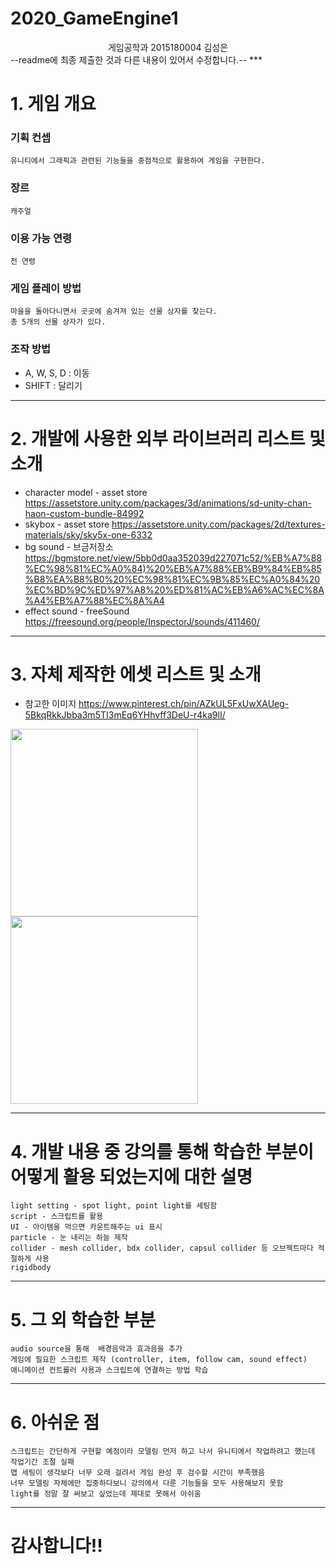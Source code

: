 # 2020_GameEngine1

<center> 게임공학과 2015180004 김성은 </center>
--readme에 최종 제출한 것과 다른 내용이 있어서 수정합니다.--
***  

# 1. 게임 개요
### 기획 컨셉
    유니티에서 그래픽과 관련된 기능들을 중점적으로 활용하여 게임을 구현한다.  
### 장르  
    캐주얼  
### 이용 가능 연령  
    전 연령  
### 게임 플레이 방법  
    마을을 돌아다니면서 곳곳에 숨겨져 있는 선물 상자를 찾는다.
    총 5개의 선물 상자가 있다.
### 조작 방법  
* A, W, S, D : 이동  
* SHIFT : 달리기  
***
# 2. 개발에 사용한 외부 라이브러리 리스트 및 소개 
* character model - asset store <https://assetstore.unity.com/packages/3d/animations/sd-unity-chan-haon-custom-bundle-84992>
* skybox - asset store <https://assetstore.unity.com/packages/2d/textures-materials/sky/sky5x-one-6332>
* bg sound - 브금저장소 <https://bgmstore.net/view/5bb0d0aa352039d227071c52/%EB%A7%88%EC%98%81%EC%A0%84)%20%EB%A7%88%EB%B9%84%EB%85%B8%EA%B8%B0%20%EC%98%81%EC%9B%85%EC%A0%84%20%EC%BD%9C%ED%97%A8%20%ED%81%AC%EB%A6%AC%EC%8A%A4%EB%A7%88%EC%8A%A4>
* effect sound - freeSound <https://freesound.org/people/InspectorJ/sounds/411460/>

***
# 3. 자체 제작한 에셋 리스트 및 소개  
* 참고한 이미지 <https://www.pinterest.ch/pin/AZkUL5FxUwXAUeg-5BkqRkkJbba3m5TI3mEq6YHhvff3DeU-r4ka9lI/>  
<div>  
<img width="300" src="https://user-images.githubusercontent.com/22375492/86146557-5743aa80-bb33-11ea-8ff5-3547f15decd9.jpg">
</div>  
<div>
<img width ="300" src="https://user-images.githubusercontent.com/22375492/86420006-1359cc80-bd10-11ea-8cf9-696a56098963.PNG">
</div>


***  
# 4. 개발 내용 중 강의를 통해 학습한 부분이 어떻게 활용 되었는지에 대한 설명  
    light setting - spot light, point light를 세팅함
    script - 스크립트를 활용
    UI - 아이템을 먹으면 카운트해주는 ui 표시
    particle - 눈 내리는 하늘 제작
    collider - mesh collider, bdx collider, capsul collider 등 오브젝트마다 적절하게 사용
    rigidbody 
***    
# 5. 그 외 학습한 부분
    audio source을 통해  배경음악과 효과음을 추가
    게임에 필요한 스크립트 제작 (controller, item, follow cam, sound effect)
    애니메이션 컨트롤러 사용과 스크립트에 연결하는 방법 학습
***    
# 6. 아쉬운 점
    스크립트는 간단하게 구현할 예정이라 모델링 먼저 하고 나서 유니티에서 작업하려고 했는데 작업기간 조절 실패
    맵 세팅이 생각보다 너무 오래 걸려서 게임 완성 후 검수할 시간이 부족했음
    너무 모델링 자체에만 집중하다보니 강의에서 다룬 기능들을 모두 사용해보지 못함
    light를 정말 잘 써보고 싶었는데 제대로 못해서 아쉬움
***
# 감사합니다!!
    
    
